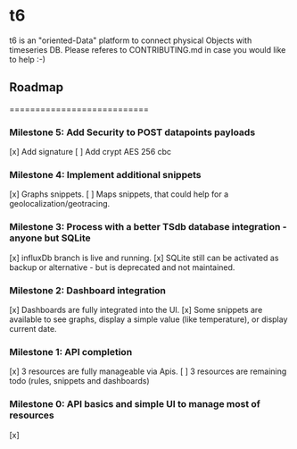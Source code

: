 # t6
t6 is an "oriented-Data" platform to connect physical Objects with timeseries DB.
Please referes to CONTRIBUTING.md in case you would like to help :-)

## Roadmap
===========================
### Milestone 5: Add Security to POST datapoints payloads
[x] Add signature
[ ] Add crypt AES 256 cbc

### Milestone 4: Implement additional snippets
[x] Graphs snippets.
[ ] Maps snippets, that could help for a geolocalization/geotracing.

### Milestone 3: Process with a better TSdb database integration - anyone but SQLite
[x] influxDb branch is live and running.
[x] SQLite still can be activated as backup or alternative - but is deprecated and not maintained.

### Milestone 2: Dashboard integration
[x] Dashboards are fully integrated into the UI.
[x] Some snippets are available to see graphs, display a simple value (like temperature), or display current date.

### Milestone 1: API completion
[x] 3 resources are fully manageable via Apis.
[ ] 3 resources  are remaining todo (rules, snippets and dashboards)

### Milestone 0: API basics and simple UI to manage most of resources
[x] 